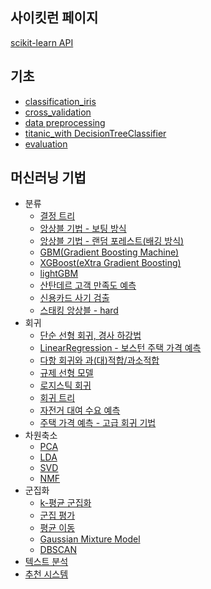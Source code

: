 ## 사이킷런 페이지
[scikit-learn API](https://scikit-learn.org/stable/modules/classes.html)

## 기초
- [classification_iris](https://github.com/rbdus0715/kaggle/blob/main/study/sklearn/classification_iris.ipynb)
- [cross_validation](https://github.com/rbdus0715/kaggle/blob/main/study/sklearn/cross_validation.ipynb)
- [data preprocessing](https://github.com/rbdus0715/kaggle/blob/main/study/sklearn/data_preprocessing.ipynb)
- [titanic_with DecisionTreeClassifier](https://github.com/rbdus0715/Machine-Learning/blob/main/study/sklearn/titanic_sklearn.ipynb)
- [evaluation](https://github.com/rbdus0715/Machine-Learning/blob/main/study/sklearn/evaluation.ipynb)

## 머신러닝 기법
- 분류
  - [결정 트리](https://github.com/rbdus0715/Machine-Learning/blob/main/study/sklearn/decision_tree.ipynb)
  - [앙상블 기법 - 보팅 방식](https://github.com/rbdus0715/Machine-Learning/blob/main/study/sklearn/ensemble_learning.ipynb)
  - [앙상블 기법 - 랜덤 포레스트(배깅 방식)](https://github.com/rbdus0715/Machine-Learning/blob/main/study/sklearn/random_forest.ipynb)
  - [GBM(Gradient Boosting Machine)](https://github.com/rbdus0715/Machine-Learning/blob/main/study/sklearn/Gradient_Boosting_Machine.ipynb)
  - [XGBoost(eXtra Gradient Boosting)](https://github.com/rbdus0715/Machine-Learning/blob/main/study/sklearn/eXtra_Gradient_Boost.ipynb)
  - [lightGBM](https://github.com/rbdus0715/Machine-Learning/blob/main/study/sklearn/Light_GBM.ipynb)
  - [산탄데르 고객 만족도 예측](https://github.com/rbdus0715/Machine-Learning/blob/main/study/sklearn/santander_customer_satisfaction.ipynb)
  - [신용카드 사기 검출](https://github.com/rbdus0715/Machine-Learning/blob/main/study/sklearn/creditcard_fraud.ipynb)
  - [스태킹 앙상블 - hard](https://github.com/rbdus0715/Machine-Learning/blob/main/study/sklearn/stacking_ensemble.ipynb)
- 회귀
  - [단순 선형 회귀, 경사 하강법](https://github.com/rbdus0715/Machine-Learning/blob/main/study/sklearn/regression.ipynb)
  - [LinearRegression - 보스턴 주택 가격 예측](https://github.com/rbdus0715/Machine-Learning/blob/main/study/sklearn/boston.ipynb)
  - [다항 회귀와 과(대)적합/과소적합](https://github.com/rbdus0715/Machine-Learning/blob/main/study/sklearn/polynomial_over_underfitting.ipynb)
  - [규제 선형 모델](https://github.com/rbdus0715/Machine-Learning/blob/main/study/sklearn/regularization_regression.ipynb)
  - [로지스틱 회귀](https://github.com/rbdus0715/Machine-Learning/blob/main/study/sklearn/logistic_regression.ipynb)
  - [회귀 트리](https://github.com/rbdus0715/Machine-Learning/blob/main/study/sklearn/regression_tree.ipynb)
  - [자전거 대여 수요 예측](https://github.com/rbdus0715/Machine-Learning/blob/main/study/sklearn/bike_sharing_demand.ipynb)
  - [주택 가격 예측 - 고급 회귀 기법]()
- 차원축소
  - [PCA](https://github.com/rbdus0715/Machine-Learning/blob/main/study/sklearn/PCA.ipynb)
  - [LDA](https://github.com/rbdus0715/Machine-Learning/blob/main/study/sklearn/LDA.ipynb)
  - [SVD](https://github.com/rbdus0715/Machine-Learning/blob/main/study/sklearn/SVD.ipynb)
  - [NMF](https://github.com/rbdus0715/Machine-Learning/blob/main/study/sklearn/NMF.ipynb)
- 군집화
  - [k-평균 군집화](https://github.com/rbdus0715/Machine-Learning/blob/main/study/sklearn/clustering.ipynb)
  - [군집 평가](https://github.com/rbdus0715/Machine-Learning/blob/main/study/sklearn/cluster_evaluation.ipynb)
  - [평균 이동](https://github.com/rbdus0715/Machine-Learning/blob/main/study/sklearn/mean_shift.ipynb)
  - [Gaussian Mixture Model](https://github.com/rbdus0715/Machine-Learning/blob/main/study/sklearn/Gaussian_Mixture_Model.ipynb)
  - [DBSCAN](https://github.com/rbdus0715/Machine-Learning/blob/main/study/sklearn/DBSCAN.ipynb)
- [텍스트 분석]()
- [추천 시스템]()
